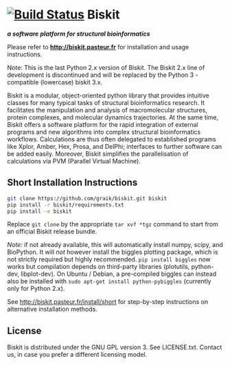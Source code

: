 [![Build Status](https://travis-ci.org/graik/biskit.svg?branch=biskit-2.x)](https://travis-ci.org/graik/biskit)
Biskit
==========
___a software platform for structural bioinformatics___

Please refer to 
            **http://biskit.pasteur.fr**
for installation and usage instructions.

Note: This is the last Python 2.x version of Biskit. The Biskit 2.x line of
development is discontinued and will be replaced by the Python 3 - compatible
(lowercase) biskit 3.x.

Biskit is a modular, object-oriented python library that provides
intuitive classes for many typical tasks of structural bioinformatics
research. It facilitates the manipulation and analysis of
macromolecular structures, protein complexes, and molecular dynamics
trajectories. At the same time, Biskit offers a software platform for
the rapid integration of external programs and new algorithms into
complex structural bioinformatics workflows. Calculations are thus
often delegated to established programs like Xplor, Amber, Hex, Prosa,
and DelPhi; interfaces to further software can be added
easily. Moreover, Biskit simplifies the parallelisation of
calculations via PVM (Parallel Virtual Machine).

Short Installation Instructions
--------------------------------

```sh
git clone https://github.com/graik/biskit.git biskit
pip install -r biskit/requirements.txt
pip install -e biskit
```
Replace `git clone` by the appropriate `tar xvf *tgz` command to start from an official Biskit release bundle.

*Note:* if not already available, this will automatically install numpy, scipy, and BioPython. It will *not* however install the biggles plotting package, which is not strictly required but highly recommended. `pip install biggles` now works but compilation depends on third-party libraries (plotutils, python-dev, libplot-dev). On Ubuntu / Debian, a pre-compiled biggles can instead also be installed with `sudo apt-get install python-pybiggles` (currently only for Python 2.x). 

See http://biskit.pasteur.fr/install/short for step-by-step instructions on alternative installation methods.

License
-------

Biskit is distributed under the GNU GPL version 3. See LICENSE.txt. Contact us, in case you prefer a different licensing model.
